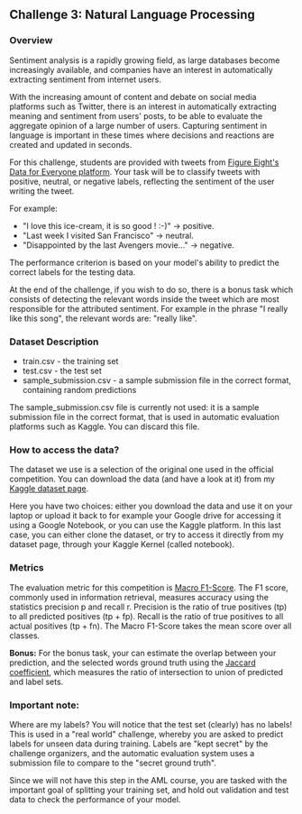 ## Challenge 3: Natural Language Processing

### Overview

Sentiment analysis is a rapidly growing field, as large databases become increasingly available, and companies have an interest in automatically extracting sentiment from internet users.

With the increasing amount of content and debate on social media platforms such as Twitter, there is an interest in automatically extracting meaning and sentiment from users' posts, to be able to evaluate the aggregate opinion of a large number of users. Capturing sentiment in language is important in these times where decisions and reactions are created and updated in seconds.

For this challenge, students are provided with tweets from [Figure Eight's Data for Everyone platform](https://en.wikipedia.org/wiki/Figure_Eight_Inc.). Your task will be to classify tweets with positive, neutral, or negative labels, reflecting the sentiment of the user writing the tweet.

For example:

- "I love this ice-cream, it is so good ! :-)" -> positive.
- "Last week I visited San Francisco" -> neutral.
- "Disappointed by the last Avengers movie..." -> negative.

The performance criterion is based on your model's ability to predict the correct labels for the testing data.

At the end of the challenge, if you wish to do so, there is a bonus task which consists of detecting the relevant words inside the tweet which are most responsible for the attributed sentiment. For example in the phrase "I really like this song", the relevant words are: "really like".

### Dataset Description

- train.csv - the training set
- test.csv - the test set
- sample_submission.csv - a sample submission file in the correct format, containing random predictions

The sample_submission.csv file is currently not used: it is a sample submission file in the correct format, that is used in automatic evaluation platforms such as Kaggle. You can discard this file.

### How to access the data?

The dataset we use is a selection of the original one used in the official competition. You can download the data (and have a look at it) from my [Kaggle dataset page](https://www.kaggle.com/datasets/michiard/sentiment-analysis-dataset).

Here you have two choices: either you download the data and use it on your laptop or upload it back to for example your Google drive for accessing it using a Google Notebook, or you can use the Kaggle platform. In this last case, you can either clone the dataset, or try to access it directly from my dataset page, through your Kaggle Kernel (called notebook).

### Metrics

The evaluation metric for this competition is [Macro F1-Score](https://scikit-learn.org/stable/modules/generated/sklearn.metrics.fbeta_score.html#sklearn.metrics.fbeta_score). The F1 score, commonly used in information retrieval, measures accuracy using the statistics precision p and recall r. Precision is the ratio of true positives (tp) to all predicted positives (tp + fp). Recall is the ratio of true positives to all actual positives (tp + fn). The Macro F1-Score takes the mean score over all classes.

**Bonus:** For the bonus task, your can estimate the overlap between your prediction, and the selected words ground truth using the [Jaccard coefficient](https://scikit-learn.org/stable/modules/generated/sklearn.metrics.fbeta_score.html#sklearn.metrics.fbeta_score), which measures the ratio of intersection to union of predicted and label sets.

### Important note:

Where are my labels? You will notice that the test set (clearly) has no labels! This is used in a "real world" challenge, whereby you are asked to predict labels for unseen data during training. Labels are "kept secret" by the challenge organizers, and the automatic evaluation system uses a submission file to compare to the "secret ground truth".

Since we will not have this step in the AML course, you are tasked with the important goal of splitting your training set, and hold out validation and test data to check the performance of your model.
